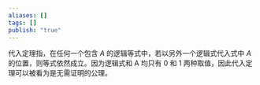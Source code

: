 ```yaml
---
aliases: []
tags: []
publish: "true"
---
```

代入定理指，在任何一个包含 $A$ 的逻辑等式中，若以另外一个逻辑式代入式中 $A$ 的位置，则等式依然成立。因为逻辑式和 A 均只有 0 和 1 两种取值，因此代入定理可以被看为是无需证明的公理。
